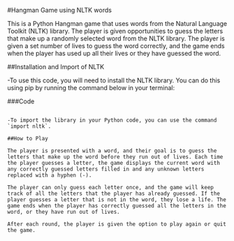 #Hangman Game using NLTK words

This is a Python Hangman game that uses words from the Natural Language Toolkit (NLTK) library. The player is given opportunities to guess the letters that make up a randomly selected word from the NLTK library. The player is given a set number of lives to guess the word correctly, and the game ends when the player has used up all their lives or they have guessed the word.

##Installation and Import of NLTK

-To use this code, you will need to install the NLTK library. You can do this using pip by running the command below in your terminal:

###Code
```pip install nltk

-To import the library in your Python code, you can use the command `import nltk`.

##How to Play

The player is presented with a word, and their goal is to guess the letters that make up the word before they run out of lives. Each time the player guesses a letter, the game displays the current word with any correctly guessed letters filled in and any unknown letters replaced with a hyphen (-).

The player can only guess each letter once, and the game will keep track of all the letters that the player has already guessed. If the player guesses a letter that is not in the word, they lose a life. The game ends when the player has correctly guessed all the letters in the word, or they have run out of lives.

After each round, the player is given the option to play again or quit the game.
